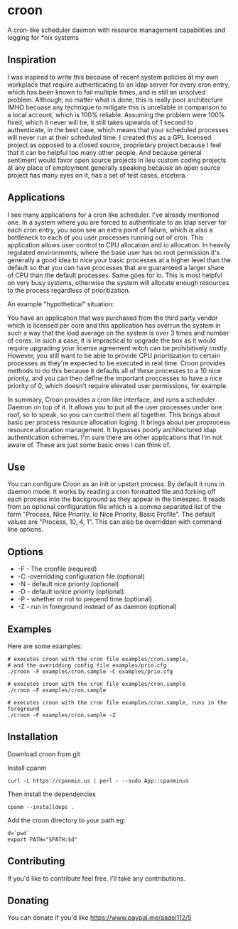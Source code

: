 # croon
A cron-like scheduler daemon with resource management capabilities and logging for *nix systems

## Inspiration
I was inspired to write this because of recent system policies at my own workplace that require authenticating to an ldap server for every cron entry, which has been known to fail multiple times, and is still an unsolved problem. Although, no matter what is done, this is really poor architecture IMHO becuase any technique to mitigate this is unreliable in comparison to a local account, which is 100% reliable. Assuming the problem were 100% fixed, which it never will be, it still takes upwards of 1 second to authenticate, in the best case, which means that your scheduled processes will never run at their scheduled time. I created this as a GPL licensed project as opposed to a closed source, proprietary project because I feel that it can be helpful too many other people. And because general sentiment would favor open source projects in lieu custom coding projects at any place of employment generally speaking because an open source project has many eyes on it, has a set of test cases, etcetera. 

## Applications
I see many applications for a cron like scheduler. I've already mentioned one. In a system where you are forced to authenticate to an ldap server for each cron entry, you soon see an extra point of failure, which is also a bottleneck to each of you user processes running out of cron. This application allows user control to CPU allocation and io allocation. In heavily regulated environments, where the base user has no root permission it's generally a good idea to nice your basic processes at a higher level than the default so that you can have processes that are guaranteed a larger share of CPU than the default processes. Same goes for io. This is most helpful on very busy systems, otherwise the system will allocate enough resources to the process regardless of prioritization.

An example "hypothetical" situation:

You have an application that was purchased from the third party vendor which is licensed per core and this application has overrun the system in such a way that the load average on the system is over 3 times and number of cores. In such a case, it is impractical to upgrade the box as it would require upgrading your license agreement witch can be prohibitively costly. However, you still want to be able to provide CPU prioritization to certain processes as they're expected to be executed in real time. Croon provides methods to do this because it defaults all of these processes to a 10 nice priority, and you can then define the important proccesses to have a nice priority of 0, which doesn't require elevated user permissions, for example.

In summary, Croon provides a cron like interface, and runs a scheduler Daemon on top of it. It allows you to put all the user processes under one roof, so to speak, so you can control them all together. This brings about basic per process resource allocation loging. It brings about per proprocess resource allocation management. It bypasses poorly architectured ldap authentication schemes. I'm sure there are other applications that I'm not aware of. These are just some basic ones I can think of.

## Use
You can configure Croon as an init or upstart process. By default it runs in daemon mode. It works by reading a cron formatted file and forking off each process into the background as they appear in the timespec. It reads from an optional configuration file which is a comma separated list of the form "Process, Nice Priority, Io Nice Priority, Basic Profile". The default values are "Process, 10, 4, 1". This can also be overridden with command line options.

## Options
* -F - The cronfile (required)
* -C -overridding configuration file (optional)
* -N - default nice priority (optional)
* -D - default ionice priority (optional)
* -P - whether or not to prepend time (optional)
* -Z - run in foreground instead of as daemon (optional)

## Examples
Here are some examples:

```
# executes croon with the cron file examples/cron.sample, 
# and the overidding config file examples/prio.cfg
./croon -F examples/cron.sample -C examples/prio.cfg
```

```
# executes croon with the cron file examples/cron.sample
./croon -F examples/cron.sample
```

```
# executes croon with the cron file examples/cron.sample, runs in the foreground
./croon -F examples/cron.sample -Z
```

## Installation
Download croon from git

Install cpanm
```
curl -L https://cpanmin.us | perl - --sudo App::cpanminus
```

Then install the dependencies

```
cpanm --installdeps .
```

Add the croon directory to your path eg:

```
d=`pwd`
export PATH="$PATH:$d"
```

## Contributing
If you'd like to contribute feel free. I'll take any contributions.

## Donating
You can donate if you'd like https://www.paypal.me/aadel112/5
